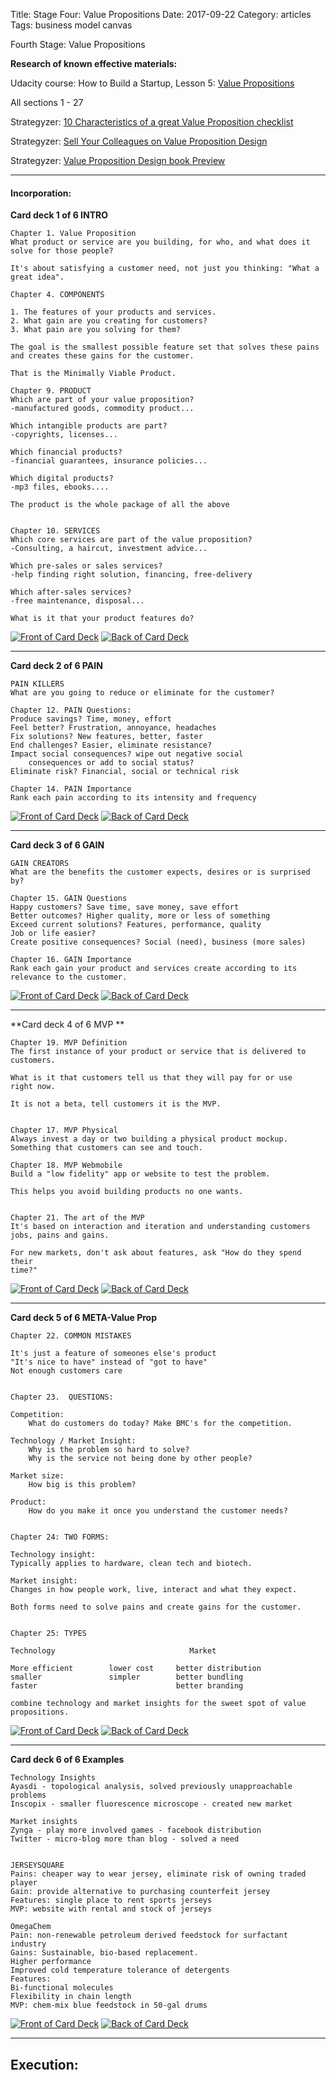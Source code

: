 Title: Stage Four: Value Propositions
Date:  2017-09-22
Category: articles
Tags: business model canvas


Fourth Stage: Value Propositions


**Research of known effective materials:**

Udacity course: How to Build a Startup, Lesson 5: [Value Propositions](https://classroom.udacity.com/courses/ep245/lessons/48745133/concepts/482999050923)

All sections 1 - 27


Strategyzer: [10 Characteristics of a great Value Proposition
checklist](https://assets.strategyzer.com/assets/resources/10-characteristics-of-great-value-propositions-checklist.pdf)

Strategyzer: [Sell Your Colleagues on Value Proposition
Design](https://assets.strategyzer.com/assets/resources/sell-your-colleagues-on-value-proposition-design.pdf)

Strategyzer: [Value Proposition Design book
Preview](https://assets.strategyzer.com/assets/resources/value-proposition-design-book-preview-2014.pdf)




-----------

#### Incorporation:

**Card deck 1 of 6 INTRO**

```
Chapter 1. Value Proposition
What product or service are you building, for who, and what does it
solve for those people?

It's about satisfying a customer need, not just you thinking: "What a
great idea".

Chapter 4. COMPONENTS

1. The features of your products and services.
2. What gain are you creating for customers?
3. What pain are you solving for them?

The goal is the smallest possible feature set that solves these pains
and creates these gains for the customer. 

That is the Minimally Viable Product.

Chapter 9. PRODUCT
Which are part of your value proposition?
-manufactured goods, commodity product...

Which intangible products are part?
-copyrights, licenses...

Which financial products?
-financial guarantees, insurance policies...

Which digital products?
-mp3 files, ebooks....

The product is the whole package of all the above


Chapter 10. SERVICES
Which core services are part of the value proposition?
-Consulting, a haircut, investment advice...

Which pre-sales or sales services?
-help finding right solution, financing, free-delivery

Which after-sales services?
-free maintenance, disposal...

What is it that your product features do?
```
[![Front of Card
Deck](/images/learning/thumbnails/learning_value_proposition_intro_card_deck_front.jpg)](/images/learning/learning_value_proposition_intro_card_deck_front.jpg)
[![Back of Card
Deck](/images/learning/thumbnails/learning_value_proposition_intro_card_deck_back.jpg)](/images/learning/learning_value_proposition_intro_card_deck_back.jpg)






--------------------------------------------------
**Card deck 2 of 6 PAIN**
```
PAIN KILLERS
What are you going to reduce or eliminate for the customer?

Chapter 12. PAIN Questions:
Produce savings? Time, money, effort
Feel better? Frustration, annoyance, headaches
Fix solutions? New features, better, faster
End challenges? Easier, eliminate resistance?
Impact social consequences? wipe out negative social
    consequences or add to social status?
Eliminate risk? Financial, social or technical risk 

Chapter 14. PAIN Importance
Rank each pain according to its intensity and frequency

```
[![Front of Card
Deck](/images/learning/thumbnails/learning_value_proposition_pain_card_deck_front.jpg)](/images/learning/learning_value_proposition_pain_card_deck_front.jpg)
[![Back of Card
Deck](/images/learning/thumbnails/learning_value_proposition_pain_card_deck_back.jpg)](/images/learning/learning_value_proposition_pain_card_deck_back.jpg)






--------------------------------------------------
**Card deck 3 of 6 GAIN**
```
GAIN CREATORS
What are the benefits the customer expects, desires or is surprised by?

Chapter 15. GAIN Questions
Happy customers? Save time, save money, save effort 
Better outcomes? Higher quality, more or less of something
Exceed current solutions? Features, performance, quality 
Job or life easier?
Create positive consequences? Social (need), business (more sales)

Chapter 16. GAIN Importance
Rank each gain your product and services create according to its
relevance to the customer.
```
[![Front of Card
Deck](/images/learning/thumbnails/learning_value_proposition_gain_card_deck_front.jpg)](/images/learning/learning_value_proposition_gain_card_deck_front.jpg)
[![Back of Card
Deck](/images/learning/thumbnails/learning_value_proposition_gain_card_deck_back.jpg)](/images/learning/learning_value_proposition_gain_card_deck_back.jpg)


--------------------------------------------------
**Card deck 4 of 6 MVP **
```
Chapter 19. MVP Definition
The first instance of your product or service that is delivered to
customers. 

What is it that customers tell us that they will pay for or use
right now.

It is not a beta, tell customers it is the MVP.


Chapter 17. MVP Physical
Always invest a day or two building a physical product mockup.
Something that customers can see and touch.

Chapter 18. MVP Webmobile
Build a "low fidelity" app or website to test the problem. 

This helps you avoid building products no one wants.


Chapter 21. The art of the MVP
It's based on interaction and iteration and understanding customers
jobs, pains and gains.

For new markets, don't ask about features, ask "How do they spend their
time?"
```
[![Front of Card
Deck](/images/learning/thumbnails/learning_value_proposition_mvp_card_deck_front.jpg)](/images/learning/learning_value_proposition_mvp_card_deck_front.jpg)
[![Back of Card
Deck](/images/learning/thumbnails/learning_value_proposition_mvp_card_deck_back.jpg)](/images/learning/learning_value_proposition_mvp_card_deck_back.jpg)

--------------------------------------------------
**Card deck 5 of 6 META-Value Prop**
```
Chapter 22. COMMON MISTAKES

It's just a feature of someones else's product
"It's nice to have" instead of "got to have"
Not enough customers care


Chapter 23.  QUESTIONS:

Competition:
    What do customers do today? Make BMC's for the competition.

Technology / Market Insight:
    Why is the problem so hard to solve?
    Why is the service not being done by other people?

Market size:
    How big is this problem? 

Product:
    How do you make it once you understand the customer needs?


Chapter 24: TWO FORMS:

Technology insight:
Typically applies to hardware, clean tech and biotech.

Market insight:
Changes in how people work, live, interact and what they expect.

Both forms need to solve pains and create gains for the customer.


Chapter 25: TYPES

Technology                              Market

More efficient        lower cost     better distribution
smaller               simpler        better bundling
faster                               better branding

combine technology and market insights for the sweet spot of value
propositions.
```
[![Front of Card
Deck](/images/learning/thumbnails/learning_value_proposition_meta_card_deck_front.jpg)](/images/learning/learning_value_proposition_meta_card_deck_front.jpg)
[![Back of Card
Deck](/images/learning/thumbnails/learning_value_proposition_meta_card_deck_back.jpg)](/images/learning/learning_value_proposition_meta_card_deck_back.jpg)

--------------------------------------------------
**Card deck 6 of 6 Examples**
```
Technology Insights
Ayasdi - topological analysis, solved previously unapproachable problems
Inscopix - smaller fluorescence microscope - created new market

Market insights
Zynga - play more involved games - facebook distribution
Twitter - micro-blog more than blog - solved a need


JERSEYSQUARE
Pains: cheaper way to wear jersey, eliminate risk of owning traded player
Gain: provide alternative to purchasing counterfeit jersey
Features: single place to rent sports jerseys
MVP: website with rental and stock of jerseys 

OmegaChem
Pain: non-renewable petroleum derived feedstock for surfactant industry
Gains: Sustainable, bio-based replacement.
Higher performance
Improved cold temperature tolerance of detergents
Features:
Bi-functional molecules
Flexibility in chain length
MVP: chem-mix blue feedstock in 50-gal drums
```
[![Front of Card
Deck](/images/learning/thumbnails/learning_value_proposition_examples_card_deck_front.jpg)](/images/learning/learning_value_proposition_examples_card_deck_front.jpg)
[![Back of Card
Deck](/images/learning/thumbnails/learning_value_proposition_examples_card_deck_back.jpg)](/images/learning/learning_value_proposition_examples_card_deck_back.jpg)


-------------------------------------------------------------------------
## Execution:


